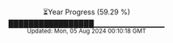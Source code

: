 <p align="center">
⏳Year Progress (59.29 %)<br>
█████████████████▁▁▁▁▁▁▁▁▁▁▁▁▁ <br>
<sub>Updated: Mon, 05 Aug 2024 00:10:18 GMT</sub>
</p>

